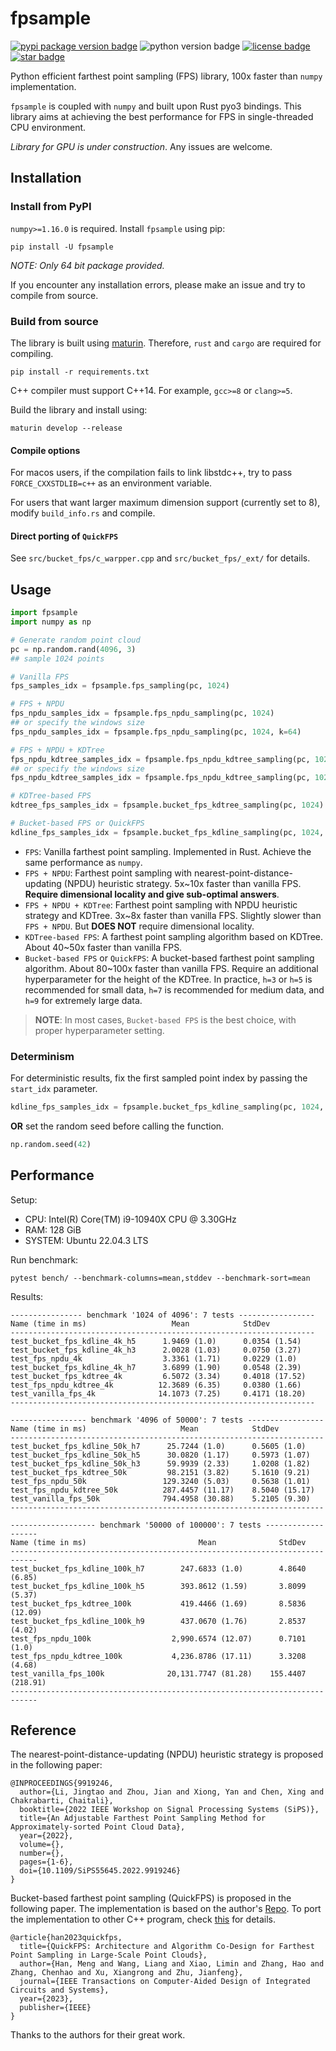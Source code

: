# fpsample
[![pypi package version badge](https://img.shields.io/pypi/v/fpsample)](https://pypi.org/project/fpsample/)
![python version badge](https://img.shields.io/badge/python-%3E%3D3.7-blue)
[![license badge](https://img.shields.io/github/license/leonardodalinky/fpsample)](https://github.com/leonardodalinky/fpsample/blob/main/LICENSE)
[![star badge](https://img.shields.io/github/stars/leonardodalinky/fpsample?style=social)](https://github.com/leonardodalinky/fpsample)

Python efficient farthest point sampling (FPS) library, 100x faster than `numpy` implementation.

`fpsample` is coupled with `numpy` and built upon Rust pyo3 bindings. This library aims at achieving the best performance for FPS in single-threaded CPU environment.

*Library for GPU is under construction*. Any issues are welcome.

## Installation

### Install from PyPI

`numpy>=1.16.0` is required. Install `fpsample` using pip:

```shell
pip install -U fpsample
```

*NOTE: Only 64 bit package provided.*

If you encounter any installation errors, please make an issue and try to compile from source.

### Build from source

The library is built using [maturin](https://github.com/PyO3/maturin). Therefore, `rust` and `cargo` are required for compiling.

```shell
pip install -r requirements.txt
```

C++ compiler must support C++14. For example, `gcc>=8` or `clang>=5`.

Build the library and install using:
```shell
maturin develop --release
```

#### Compile options

For macos users, if the compilation fails to link libstdc++, try to pass `FORCE_CXXSTDLIB=c++` as an environment variable.

For users that want larger maximum dimension support (currently set to 8), modify `build_info.rs` and compile.

#### Direct porting of `QuickFPS`

See `src/bucket_fps/c_warpper.cpp` and `src/bucket_fps/_ext/` for details.

## Usage

```python
import fpsample
import numpy as np

# Generate random point cloud
pc = np.random.rand(4096, 3)
## sample 1024 points

# Vanilla FPS
fps_samples_idx = fpsample.fps_sampling(pc, 1024)

# FPS + NPDU
fps_npdu_samples_idx = fpsample.fps_npdu_sampling(pc, 1024)
## or specify the windows size
fps_npdu_samples_idx = fpsample.fps_npdu_sampling(pc, 1024, k=64)

# FPS + NPDU + KDTree
fps_npdu_kdtree_samples_idx = fpsample.fps_npdu_kdtree_sampling(pc, 1024)
## or specify the windows size
fps_npdu_kdtree_samples_idx = fpsample.fps_npdu_kdtree_sampling(pc, 1024, k=64)

# KDTree-based FPS
kdtree_fps_samples_idx = fpsample.bucket_fps_kdtree_sampling(pc, 1024)

# Bucket-based FPS or QuickFPS
kdline_fps_samples_idx = fpsample.bucket_fps_kdline_sampling(pc, 1024, h=3)
```

* `FPS`: Vanilla farthest point sampling. Implemented in Rust. Achieve the same performance as `numpy`.
* `FPS + NPDU`: Farthest point sampling with nearest-point-distance-updating (NPDU) heuristic strategy. 5x~10x faster than vanilla FPS. **Require dimensional locality and give sub-optimal answers**.
* `FPS + NPDU + KDTree`: Farthest point sampling with NPDU heuristic strategy and KDTree. 3x~8x faster than vanilla FPS. Slightly slower than `FPS + NPDU`. But **DOES NOT** require dimensional locality.
* `KDTree-based FPS`: A farthest point sampling algorithm based on KDTree. About 40~50x faster than vanilla FPS.
* `Bucket-based FPS` or `QuickFPS`: A bucket-based farthest point sampling algorithm. About 80~100x faster than vanilla FPS. Require an additional hyperparameter for the height of the KDTree. In practice, `h=3` or `h=5` is recommended for small data, `h=7` is recommended for medium data, and `h=9` for extremely large data.

> **NOTE**: In most cases, `Bucket-based FPS` is the best choice, with proper hyperparameter setting.

### Determinism

For deterministic results, fix the first sampled point index by passing the `start_idx` parameter.
```python
kdline_fps_samples_idx = fpsample.bucket_fps_kdline_sampling(pc, 1024, h=3, start_idx=0)
```

**OR** set the random seed before calling the function.
```python
np.random.seed(42)
```

## Performance
Setup:
  - CPU: Intel(R) Core(TM) i9-10940X CPU @ 3.30GHz
  - RAM: 128 GiB
  - SYSTEM: Ubuntu 22.04.3 LTS

Run benchmark:
```shell
pytest bench/ --benchmark-columns=mean,stddev --benchmark-sort=mean
```

Results:
```
---------------- benchmark '1024 of 4096': 7 tests -----------------
Name (time in ms)                   Mean            StdDev
--------------------------------------------------------------------
test_bucket_fps_kdline_4k_h5      1.9469 (1.0)      0.0354 (1.54)
test_bucket_fps_kdline_4k_h3      2.0028 (1.03)     0.0750 (3.27)
test_fps_npdu_4k                  3.3361 (1.71)     0.0229 (1.0)
test_bucket_fps_kdline_4k_h7      3.6899 (1.90)     0.0548 (2.39)
test_bucket_fps_kdtree_4k         6.5072 (3.34)     0.4018 (17.52)
test_fps_npdu_kdtree_4k          12.3689 (6.35)     0.0380 (1.66)
test_vanilla_fps_4k              14.1073 (7.25)     0.4171 (18.20)
--------------------------------------------------------------------

----------------- benchmark '4096 of 50000': 7 tests -----------------
Name (time in ms)                     Mean            StdDev
----------------------------------------------------------------------
test_bucket_fps_kdline_50k_h7      25.7244 (1.0)      0.5605 (1.0)
test_bucket_fps_kdline_50k_h5      30.0820 (1.17)     0.5973 (1.07)
test_bucket_fps_kdline_50k_h3      59.9939 (2.33)     1.0208 (1.82)
test_bucket_fps_kdtree_50k         98.2151 (3.82)     5.1610 (9.21)
test_fps_npdu_50k                 129.3240 (5.03)     0.5638 (1.01)
test_fps_npdu_kdtree_50k          287.4457 (11.17)    8.5040 (15.17)
test_vanilla_fps_50k              794.4958 (30.88)    5.2105 (9.30)
----------------------------------------------------------------------

------------------- benchmark '50000 of 100000': 7 tests -------------------
Name (time in ms)                         Mean              StdDev
----------------------------------------------------------------------------
test_bucket_fps_kdline_100k_h7        247.6833 (1.0)        4.8640 (6.85)
test_bucket_fps_kdline_100k_h5        393.8612 (1.59)       3.8099 (5.37)
test_bucket_fps_kdtree_100k           419.4466 (1.69)       8.5836 (12.09)
test_bucket_fps_kdline_100k_h9        437.0670 (1.76)       2.8537 (4.02)
test_fps_npdu_100k                  2,990.6574 (12.07)      0.7101 (1.0)
test_fps_npdu_kdtree_100k           4,236.8786 (17.11)      3.3208 (4.68)
test_vanilla_fps_100k              20,131.7747 (81.28)    155.4407 (218.91)
----------------------------------------------------------------------------
```

## Reference
The nearest-point-distance-updating (NPDU) heuristic strategy is proposed in the following paper:
```
@INPROCEEDINGS{9919246,
  author={Li, Jingtao and Zhou, Jian and Xiong, Yan and Chen, Xing and Chakrabarti, Chaitali},
  booktitle={2022 IEEE Workshop on Signal Processing Systems (SiPS)},
  title={An Adjustable Farthest Point Sampling Method for Approximately-sorted Point Cloud Data},
  year={2022},
  volume={},
  number={},
  pages={1-6},
  doi={10.1109/SiPS55645.2022.9919246}
}
```

Bucket-based farthest point sampling (QuickFPS) is proposed in the following paper. The implementation is based on the author's [Repo](https://github.com/hanm2019/bucket-based_farthest-point-sampling_CPU). To port the implementation to other C++ program, check [this](https://github.com/leonardodalinky/fpsample/tree/main/src/bucket_fps/_ext) for details.
```
@article{han2023quickfps,
  title={QuickFPS: Architecture and Algorithm Co-Design for Farthest Point Sampling in Large-Scale Point Clouds},
  author={Han, Meng and Wang, Liang and Xiao, Limin and Zhang, Hao and Zhang, Chenhao and Xu, Xiangrong and Zhu, Jianfeng},
  journal={IEEE Transactions on Computer-Aided Design of Integrated Circuits and Systems},
  year={2023},
  publisher={IEEE}
}
```

Thanks to the authors for their great work.
